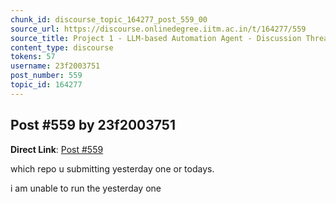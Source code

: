```yaml
---
chunk_id: discourse_topic_164277_post_559_00
source_url: https://discourse.onlinedegree.iitm.ac.in/t/164277/559
source_title: Project 1 - LLM-based Automation Agent - Discussion Thread [TDS Jan 2025]
content_type: discourse
tokens: 57
username: 23f2003751
post_number: 559
topic_id: 164277
---
```


## Post #559 by 23f2003751

**Direct Link**: [Post #559](https://discourse.onlinedegree.iitm.ac.in/t/164277/559)

which repo u submitting yesterday one or todays.

i am unable to run the yesterday one
